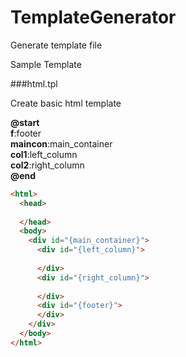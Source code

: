 # TemplateGenerator
Generate template file

Sample Template

###html.tpl

Create basic html template

**@start**  
**f**:footer  
**maincon**:main_container  
**col1**:left_column  
**col2**:right_column  
**@end**

```html
<html>
  <head>
    
  </head>
  <body>
    <div id="{main_container}">
      <div id="{left_column}">
      
      </div>
      <div id="{right_column}">
      
      </div>      
      <div id="{footer}">
      </div>      
    </div>
  </body>
</html>
```
